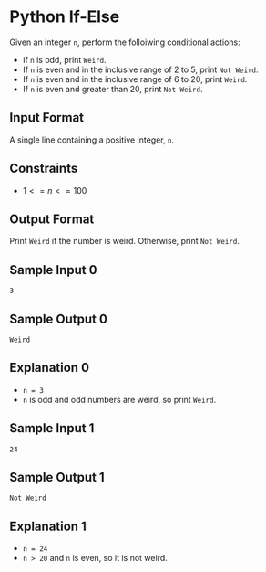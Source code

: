 # Python If-Else

Given an integer `n`, perform the folloiwing conditional actions:

- if `n` is odd, print `Weird`.
- If `n` is even and in the inclusive range of 2 to 5, print `Not Weird`.
- If `n` is even and in the inclusive range of 6 to 20, print `Weird`.
- If `n` is even and greater than 20, print `Not Weird`.

## Input Format

A single line containing a positive integer, `n`.

## Constraints

- $1<=n<=100$

## Output Format

Print `Weird` if the number is weird. Otherwise, print `Not Weird`.

## Sample Input 0

```
3
```

## Sample Output 0

```
Weird
```

## Explanation 0

- `n = 3`
- `n` is odd and odd numbers are weird, so print `Weird`.

## Sample Input 1

```
24
```

## Sample Output 1

```
Not Weird
```

## Explanation 1

- `n = 24`
- `n > 20` and `n` is even, so it is not weird.
